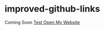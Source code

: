 # improved-github-links
Coming Soon
[Test Open My Website](http://127.0.0.1:5000/linkify?link=https://nolant.org)
